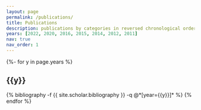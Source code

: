 ```yaml
---
layout: page
permalink: /publications/
title: Publications
description: publications by categories in reversed chronological order. 
years: [2022, 2020, 2016, 2015, 2014, 2012, 2011]
nav: true
nav_order: 1
---
```

<!-- _pages/publications.md -->
<div class="publications">

{%- for y in page.years %}
  <h2 class="year">{{y}}</h2>
  {% bibliography -f {{ site.scholar.bibliography }} -q @*[year={{y}}]* %}
{% endfor %}

</div>
